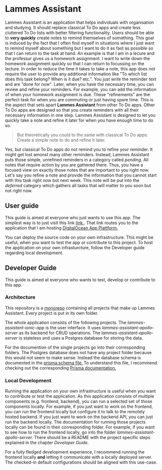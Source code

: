 # Lammes Assistant

Lammes Assistant is an application that helps individuals with organisation and studying. It should replace classical To Do apps and create less cluttered To Do lists with better filtering functionality. Users should be able to **very quickly** create notes to remind themselves of something. This goal is induced by the fact that I often find myself in situations where I just want to remind myself about something but I want to do it as fast as possible so that I can return to the task at hand. An example is that I am in a lecure and the professur gives us a homework assignment. I want to write down the homework assignment quickly so that I can return to focussing on the lecture. In order to reduce the time it takes to take a note, this app does not require the user to provide any additional information like "To which list does this task belong? When is it due? etc.". You just write the reminder text and are "done for now". Later, when you have the necessary time, you can review and refine your reminders. For example, you can add the information of when your homework assignment is due. These "refinements" are the perfect task for when you are commuting or just having spare time. This is the aspect that sets apart **Lammes Assistant** from other To Do apps. Other To Do apps are designed so that you create reminders with all their necessary information in one step. Lammes Assistant is designed to let you quickly take a note and refine it later for when you have enough time to do so.

> But theoretically you could to the same with classical To Do apps: Create a simple note to do and refine it later.

Yes, but classical To Do apps do not remind you to refine your reminder. It might get lost amonst many other reminders. Instead, Lammes Assistant puts those simple, unrefined reminders in a category called *pending.* All notes that require action by you are gathered there. Thus, you have a focused view on exactly those notes that are important to you right now. Let's say you refine a note and provide the information that you cannot start with this task right now but next week. This note will be put into the *deferred* category which gathers all tasks that will matter to you soon but not right now.

## User guide

This guide is aimed at everyone who just wants to use this app. The simplest way is to just visit this link [link.](https://lammes-assistant-5m7y3.ondigitalocean.app/). That link routes you to the application that I am hosting [DigitalOcean App Plattform.](https://www.digitalocean.com/products/app-platform/)

You can deploy the source code on your own infrastructure. This might be useful, when you want to test the app or contribute to this project. To host the application on your own infrasturcture, follow the Developer guide regarding local development.

## Developer Guide

This guide is aimed at everyone who wants to test, develop or contribute to this app.

### Architecture

This repository is a [monorepo](https://en.wikipedia.org/wiki/Monorepo) containing all projects that make up Lammes Assistant. Every project is put in its own folder.

The whole application consists of the following projects. The *lammes-assistant-ionic-app* is the user interface. It uses *lammes-assistant-apollo-server* as its backend for CRUD operations. The *lammes-assistant-apollo-server* is stateless and uses a Postgres database for storing the data.

For the documention of the single projects go into their corresponding folders. The Postgres database does not have any project folder because this would not seem to make sense. Instead the database schema is documented in the [prisma.schema file.](https://github.com/simon-lammes/lammes-assistant/blob/master/lammes-assistant-apollo-server/prisma/schema.prisma) To understand this file, I recommend checking out the corresponding [Prisma documentation.](https://www.prisma.io/docs/concepts/components/prisma-schema)

### Local Development

Running the application on your own infrastructure is useful when you want to contribute or test the application. As this application consists of multiple components (e.g. frontend, backend), you can run a selected set of those components locally. For example, if you just want to work on the frontend, you can run the frontend locally but configure it to talk to the remotely hosted backend. If you just want to work on the backend API, you can just run the backend locally. The documentation for running those projects locally can be found in their corresponding folder. For example, if you want to see how to run the frontend locally, go into the folder *lammes-assistant-apollo-server.* There should be a README with the project specific steps explained in the chapter *Developer Guide.*

For a fully fledged development experience, I recommend running the frontend locally **and** letting it communicate with a locally deployed server. The checked-in default configurations should be aligned with this use-case.

